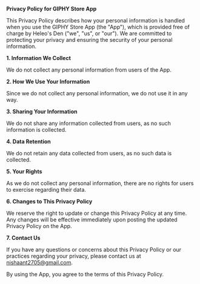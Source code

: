 **Privacy Policy for GIPHY Store App**

This Privacy Policy describes how your personal information is handled when you use the GIPHY Store App (the "App"), which is provided free of charge by Heleo's Den ("we", "us", or "our"). We are committed to protecting your privacy and ensuring the security of your personal information.

**1. Information We Collect**

We do not collect any personal information from users of the App.

**2. How We Use Your Information**

Since we do not collect any personal information, we do not use it in any way.

**3. Sharing Your Information**

We do not share any information collected from users, as no such information is collected.

**4. Data Retention**

We do not retain any data collected from users, as no such data is collected.

**5. Your Rights**

As we do not collect any personal information, there are no rights for users to exercise regarding their data.

**6. Changes to This Privacy Policy**

We reserve the right to update or change this Privacy Policy at any time. Any changes will be effective immediately upon posting the updated Privacy Policy on the App.

**7. Contact Us**

If you have any questions or concerns about this Privacy Policy or our practices regarding your privacy, please contact us at nishaant2705@gmail.com.

By using the App, you agree to the terms of this Privacy Policy.
